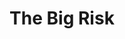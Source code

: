 ---
title: "The Big Risk"
year: 1960
rating: 3.5
stars: "★★★½"
liked: false
rewatched: false
permalink: "the-big-risk"
watched_on: 2025-04-30
---